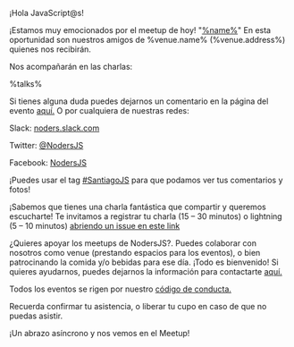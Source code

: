 ¡Hola JavaScript@s!

¡Estamos muy emocionados por el meetup de hoy! "[%name%](%url%)" En esta oportunidad son nuestros amigos de %venue.name% (%venue.address%) quienes nos recibirán.

Nos acompañarán en las charlas:

%talks%

Si tienes alguna duda puedes dejarnos un comentario en la página del evento [aquí.](%url%)
O por cualquiera de nuestras redes:

Slack: [noders.slack.com](noders.slack.com)

Twitter: [@NodersJS](https://twitter.com/NodersJS)

Facebook: [NodersJS](https://www.facebook.com/NodersJS/)

¡Puedes usar el tag [#SantiagoJS](https://twitter.com/hashtag/santiagojs?f=tweets&vertical=default&src=hash) para que podamos ver tus comentarios y fotos!

¡Sabemos que tienes una charla fantástica que compartir y queremos escucharte! Te invitamos a registrar tu charla (15 – 30 minutos) o lightning (5 – 10 minutos) [abriendo un issue en este link](https://github.com/Noders/Meetups/issues/new)

¿Quieres apoyar los meetups de NodersJS?. Puedes colaborar con nosotros como venue (prestando espacios para los eventos), o bien patrocinando la comida y/o bebidas para ese día. ¡Todo es bienvenido! Si quieres ayudarnos, puedes dejarnos la información para contactarte [aquí.](https://github.com/Noders/Meetups/issues/new)

Todos los eventos se rigen por nuestro [código de conducta.](https://github.com/Noders/code_of_conduct)

Recuerda confirmar tu asistencia, o liberar tu cupo en caso de que no puedas asistir.

¡Un abrazo asíncrono y nos vemos en el Meetup!
